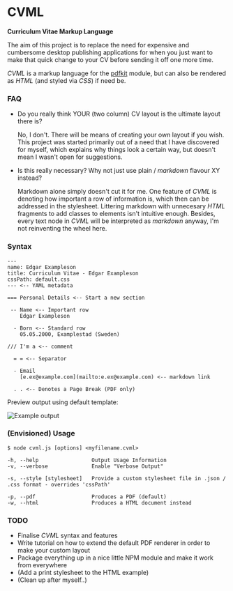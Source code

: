 # CVML
**Curriculum Vitae Markup Language**

The aim of this project is to replace the need for expensive and cumbersome desktop publishing applications for when you just want to make that quick change to your CV before sending it off one more time.

_CVML_ is a markup language for the [pdfkit](http://pdfkit.org) module, but can also be rendered as _HTML_ (and styled via _CSS_) if need be.


### FAQ

- Do you really think YOUR (two column) CV layout is the ultimate layout there is?
  
    No, I don't. There will be means of creating your own layout if you wish. This project was started primarily out of a need that I have discovered for myself, which explains why things look a certain way, but doesn't mean I wasn't open for suggestions.

- Is this really necessary? Why not just use plain / _markdown_ flavour XY instead?

    Markdown alone simply doesn't cut it for me. One feature of _CVML_ is denoting how important a row of information is, which then can be addressed in the stylesheet. Littering markdown with unnecesary _HTML_ fragments to add classes to elements isn't intuitive enough. Besides, every text node in _CVML_ will be interpreted as _markdown_ anyway, I'm not reinventing the wheel here.

### Syntax

    ---
    name: Edgar Exampleson
    title: Curriculum Vitae - Edgar Exampleson
    cssPath: default.css
    --- <-- YAML metadata

    === Personal Details <-- Start a new section

     -- Name <-- Important row
        Edgar Exampleson

      - Born <-- Standard row
        05.05.2000, Examplestad (Sweden)

    /// I'm a <-- comment

      = = <-- Separator

      - Email
        [e.ex@example.com](mailto:e.ex@example.com) <-- markdown link

      . . <-- Denotes a Page Break (PDF only)

Preview output using default template:

![Example output](http://drop.lostwith.us/preview/cvml_example_output.png)

### (Envisioned) Usage

    $ node cvml.js [options] <myfilename.cvml>

    -h, --help                 Output Usage Information
    -v, --verbose              Enable "Verbose Output"

    -s, --style [stylesheet]   Provide a custom stylesheet file in .json / .css format - overrides 'cssPath'

    -p, --pdf                  Produces a PDF (default)
    -w, --html                 Produces a HTML document instead

### TODO

- Finalise _CVML_ syntax and features
- Write tutorial on how to extend the default PDF renderer in order to make your custom layout
- Package everything up in a nice little NPM module and make it work from everywhere
- (Add a print stylesheet to the HTML example)
- (Clean up after myself..)
